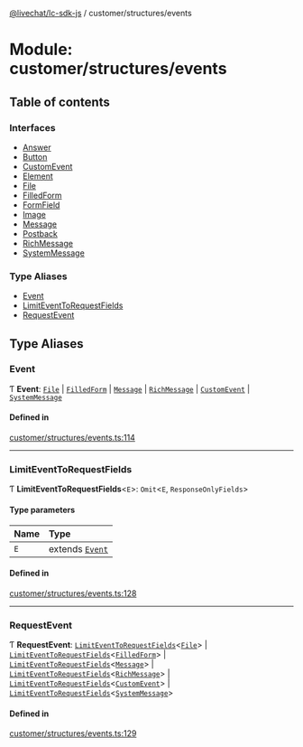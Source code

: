 [@livechat/lc-sdk-js](../README.md) / customer/structures/events

# Module: customer/structures/events

## Table of contents

### Interfaces

- [Answer](../interfaces/customer_structures_events.Answer.md)
- [Button](../interfaces/customer_structures_events.Button.md)
- [CustomEvent](../interfaces/customer_structures_events.CustomEvent.md)
- [Element](../interfaces/customer_structures_events.Element.md)
- [File](../interfaces/customer_structures_events.File.md)
- [FilledForm](../interfaces/customer_structures_events.FilledForm.md)
- [FormField](../interfaces/customer_structures_events.FormField.md)
- [Image](../interfaces/customer_structures_events.Image.md)
- [Message](../interfaces/customer_structures_events.Message.md)
- [Postback](../interfaces/customer_structures_events.Postback.md)
- [RichMessage](../interfaces/customer_structures_events.RichMessage.md)
- [SystemMessage](../interfaces/customer_structures_events.SystemMessage.md)

### Type Aliases

- [Event](customer_structures_events.md#event)
- [LimitEventToRequestFields](customer_structures_events.md#limiteventtorequestfields)
- [RequestEvent](customer_structures_events.md#requestevent)

## Type Aliases

### Event

Ƭ **Event**: [`File`](../interfaces/customer_structures_events.File.md) \| [`FilledForm`](../interfaces/customer_structures_events.FilledForm.md) \| [`Message`](../interfaces/customer_structures_events.Message.md) \| [`RichMessage`](../interfaces/customer_structures_events.RichMessage.md) \| [`CustomEvent`](../interfaces/customer_structures_events.CustomEvent.md) \| [`SystemMessage`](../interfaces/customer_structures_events.SystemMessage.md)

#### Defined in

[customer/structures/events.ts:114](https://github.com/livechat/lc-sdk-js/blob/a63b0a6/src/customer/structures/events.ts#L114)

___

### LimitEventToRequestFields

Ƭ **LimitEventToRequestFields**<`E`\>: `Omit`<`E`, `ResponseOnlyFields`\>

#### Type parameters

| Name | Type |
| :------ | :------ |
| `E` | extends [`Event`](customer_structures_events.md#event) |

#### Defined in

[customer/structures/events.ts:128](https://github.com/livechat/lc-sdk-js/blob/a63b0a6/src/customer/structures/events.ts#L128)

___

### RequestEvent

Ƭ **RequestEvent**: [`LimitEventToRequestFields`](customer_structures_events.md#limiteventtorequestfields)<[`File`](../interfaces/customer_structures_events.File.md)\> \| [`LimitEventToRequestFields`](customer_structures_events.md#limiteventtorequestfields)<[`FilledForm`](../interfaces/customer_structures_events.FilledForm.md)\> \| [`LimitEventToRequestFields`](customer_structures_events.md#limiteventtorequestfields)<[`Message`](../interfaces/customer_structures_events.Message.md)\> \| [`LimitEventToRequestFields`](customer_structures_events.md#limiteventtorequestfields)<[`RichMessage`](../interfaces/customer_structures_events.RichMessage.md)\> \| [`LimitEventToRequestFields`](customer_structures_events.md#limiteventtorequestfields)<[`CustomEvent`](../interfaces/customer_structures_events.CustomEvent.md)\> \| [`LimitEventToRequestFields`](customer_structures_events.md#limiteventtorequestfields)<[`SystemMessage`](../interfaces/customer_structures_events.SystemMessage.md)\>

#### Defined in

[customer/structures/events.ts:129](https://github.com/livechat/lc-sdk-js/blob/a63b0a6/src/customer/structures/events.ts#L129)
